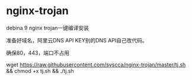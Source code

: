 # nginx-trojan

debina 9 nginx trojan一键编译安装

准备好域名，阿里云DNS API KEY别的DNS API自己改代码。

确保80，443，端口不占用

wget https://raw.githubusercontent.com/syscca/nginx-trojan/master/tj.sh && chmod +x tj.sh && ./tj.sh
